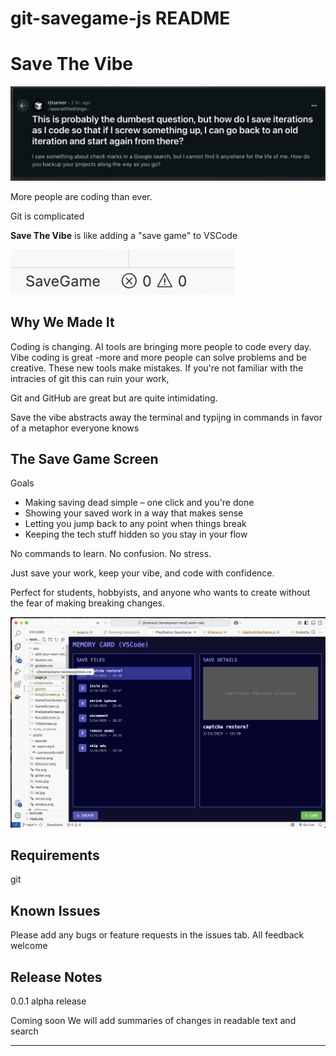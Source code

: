 # git-savegame-js README

# Save The Vibe

![Save The Vibe UI](img/problem.png)

More people are coding than ever.

Git is complicated

**Save The Vibe** is like adding a "save game" to VSCode

![Save Game](img/savegame.png)

## Why We Made It

Coding is changing. AI tools are bringing more people to code every day. Vibe coding is great -more and more people can solve problems and be creative. These new tools make mistakes. If you're not familiar with the intracies of git this can ruin your work,

Git and GitHub are great but are quite intimidating.

Save the vibe abstracts away the terminal and typijng in commands in favor of a metaphor everyone knows

## The Save Game Screen

Goals

- Making saving dead simple – one click and you're done
- Showing your saved work in a way that makes sense
- Letting you jump back to any point when things break
- Keeping the tech stuff hidden so you stay in your flow

No commands to learn. No confusion. No stress.

Just save your work, keep your vibe, and code with confidence.

Perfect for students, hobbyists, and anyone who wants to create without the fear of making breaking changes.

![Save The Vibe UI](img/memorycard.png)

## Requirements

git

## Known Issues

Please add any bugs or feature requests in the issues tab. All feedback welcome

## Release Notes

0.0.1 alpha release

Coming soon
We will add summaries of changes in readable text and search

---
